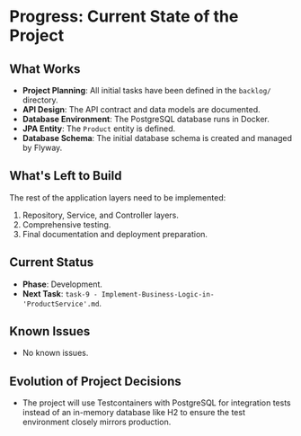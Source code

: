 # Progress: Current State of the Project

## What Works
- **Project Planning**: All initial tasks have been defined in the `backlog/` directory.
- **API Design**: The API contract and data models are documented.
- **Database Environment**: The PostgreSQL database runs in Docker.
- **JPA Entity**: The `Product` entity is defined.
- **Database Schema**: The initial database schema is created and managed by Flyway.

## What's Left to Build
The rest of the application layers need to be implemented:
1.  Repository, Service, and Controller layers.
2.  Comprehensive testing.
3.  Final documentation and deployment preparation.

## Current Status
- **Phase**: Development.
- **Next Task**: `task-9 - Implement-Business-Logic-in-'ProductService'.md`.

## Known Issues
- No known issues.

## Evolution of Project Decisions
- The project will use Testcontainers with PostgreSQL for integration tests instead of an in-memory database like H2 to ensure the test environment closely mirrors production.
